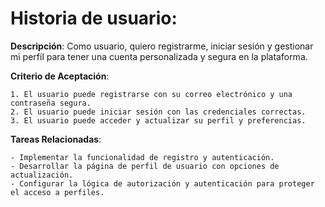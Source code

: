 # Historia de usuario:

**Descripción**: Como usuario, quiero registrarme, iniciar sesión y gestionar mi perfil para tener una cuenta personalizada y segura en la plataforma.<br>

**Criterio de Aceptación**:

    1. El usuario puede registrarse con su correo electrónico y una contraseña segura.
    2. El usuario puede iniciar sesión con las credenciales correctas.
    3. El usuario puede acceder y actualizar su perfil y preferencias.

**Tareas Relacionadas**:

    - Implementar la funcionalidad de registro y autenticación.
    - Desarrollar la página de perfil de usuario con opciones de actualización.
    - Configurar la lógica de autorización y autenticación para proteger el acceso a perfiles.

